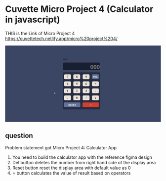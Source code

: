 
# Cuvette Micro Project 4 (Calculator in javascript)

THIS is the Link of Micro Project 4 https://cuvettetech.netlify.app/micro%20project%204/


![Logo](https://raw.githubusercontent.com/AJIT-KUMAR-PANDIT/Cuvette-Tech/main/Micro%20Project%204/resource/img/Micro%20Project%204gif.gif)


## question

Problem statement got Micro Project 4:  Calculator App
1. You need to build the calculator app with the reference figma design
2. Del button deletes the number from right hand side of the display area
3. Reset button reset the display area with default value as 0
4. = button calculates the value of result based on operators

